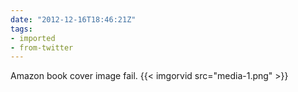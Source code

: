 ```yaml
---
date: "2012-12-16T18:46:21Z"
tags:
- imported
- from-twitter
---
```

Amazon book cover image fail. {{< imgorvid src="media-1.png" >}}
